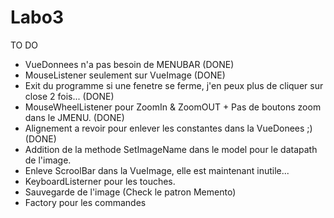 # Labo3

TO DO

- VueDonnees n'a pas besoin de MENUBAR (DONE)
- MouseListener seulement sur VueImage (DONE)
- Exit du programme si une fenetre se ferme, j'en peux plus de cliquer sur close 2 fois... 	(DONE)
- MouseWheelListener pour ZoomIn & ZoomOUT + Pas de boutons zoom dans le JMENU. 			(DONE)
- Alignement a revoir pour enlever les constantes dans la VueDonees ;) 						(DONE)
- Addition de la methode SetImageName dans le model pour le datapath de l'image.
- Enleve ScroolBar dans la VueImage, elle est maintenant inutile...
- KeyboardListerner pour les touches.
- Sauvegarde de l'image (Check le patron Memento)
- Factory pour les commandes



